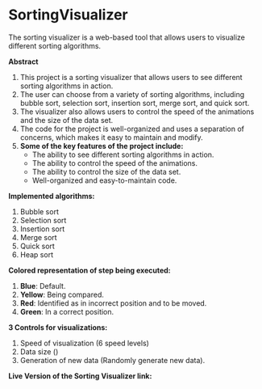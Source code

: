 # SortingVisualizer
The sorting visualizer is a web-based tool that allows users to visualize different sorting algorithms.

**Abstract**
 1) This project is a sorting visualizer that allows users to see different sorting algorithms in action.
 2) The user can choose from a variety of sorting algorithms, including bubble sort, selection sort, insertion sort, merge sort, and quick sort.
 3) The visualizer also allows users to control the speed of the animations and the size of the data set.
 4) The code for the project is well-organized and uses a separation of concerns, which makes it easy to maintain and modify.
 5) **Some of the key features of the project include:**
    * The ability to see different sorting algorithms in action.
    * The ability to control the speed of the animations.
    * The ability to control the size of the data set.
    *  Well-organized and easy-to-maintain code.

**Implemented algorithms:**
1) Bubble sort
2) Selection sort
3) Insertion sort
4) Merge sort
5) Quick sort
6) Heap sort

**Colored representation of step being executed:**
  1) **Blue**: Default.
  2) **Yellow**: Being compared.
  3) **Red**: Identified as in incorrect position and to be moved.
  4) **Green**: In a correct position.

**3 Controls for visualizations:**
  1) Speed of visualization (6 speed levels)
  2) Data size ()
  3) Generation of new data (Randomly generate new data).

**Live Version of the Sorting Visualizer link:**

    
